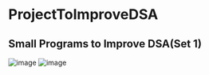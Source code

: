 # ProjectToImproveDSA
Small Programs to Improve DSA(Set 1)
---
![image](https://user-images.githubusercontent.com/49482233/227005798-c8707adb-ce1d-4f68-961a-0ac90a2853b7.png)
![image](https://user-images.githubusercontent.com/49482233/227005847-2e12b39d-224f-4f70-a3d1-89611b7272bb.png)

